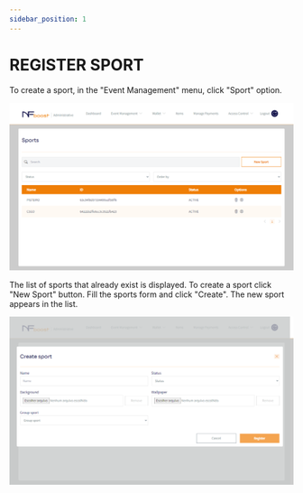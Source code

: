 ```yaml
---
sidebar_position: 1
---
```


# REGISTER SPORT

To create a sport, in the "Event Management" menu, click "Sport" option.

![1](/img/novoesporte.png)

The list of sports that already exist is displayed. To create a sport click "New Sport" button. Fill the sports form and click "Create". The new sport appears in the list.

![1](/img/criaresporte.png)
